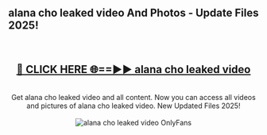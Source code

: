 <h2>alana cho leaked video And Photos - Update Files 2025!</h2>
<br>
<div align="center">
<h2><a href="https://linkcuts.com/hfmhzwbr" rel="nofollow">🔴 CLICK HERE 🌐==►► alana cho leaked video</a></h2>
<br>
Get alana cho leaked video and all content. Now you can access all videos and pictures of alana cho leaked video. New Updated Files 2025!
<br>
<br>
<a href="https://linkcuts.com/hfmhzwbr" rel="nofollow" data-target="animated-image.originalLink"><img src="https://i.ibb.co.com/WyWwxjT/player-gif2.gif" alt="alana cho leaked video OnlyFans" style="max-width: 100%; display: inline-block;" data-target="animated-image.originalImage"></a>
</div>
<br>